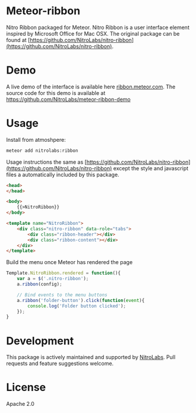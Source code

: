 # Meteor-ribbon

Nitro Ribbon packaged for Meteor. Nitro Ribbon is a user interface element inspired
by Microsoft Office for Mac OSX. The original package can be found at
[https://github.com/NitroLabs/nitro-ribbon](https://github.com/NitroLabs/nitro-ribbon).

# Demo
A live demo of the interface is available here [ribbon.meteor.com](http://ribbon.meteor.com).
The source code for this demo is available at https://github.com/NitroLabs/meteor-ribbon-demo

# Usage
Install from atmoshpere:

```sh
meteor add nitrolabs:ribbon
```

Usage instructions the same as
[https://github.com/NitroLabs/nitro-ribbon](https://github.com/NitroLabs/nitro-ribbon)
except the style and javascript files a automatically included by this package.

```html
<head>
</head>

<body>
    {{>NitroRibbon}}
</body>

<template name="NitroRibbon">
    <div class="nitro-ribbon" data-role="tabs">
        <div class="ribbon-header"></div>
        <div class="ribbon-content"></div>
    </div>
</template>
```

Build the menu once Meteor has rendered the page

```javascript
Template.NitroRibbon.rendered = function(){
	var a = $('.nitro-ribbon');
	a.ribbon(config);

	// Bind events to the menu buttons
	a.ribbon('folder-button').click(function(event){
		console.log('Folder button clicked');
	});
}
```

# Development
This package is actively maintained and supported by [NitroLabs](http://www.nitrolabs.com/).
Pull requests and feature suggestions welcome.


# License
Apache 2.0